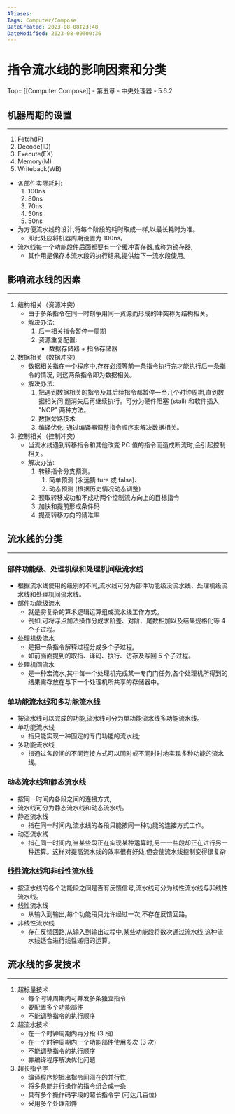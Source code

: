 ```yaml
---
Aliases: 
Tags: Computer/Compose 
DateCreated: 2023-08-08T23:48
DateModified: 2023-08-09T00:36
---
```

# 指令流水线的影响因素和分类

Top:: [[Computer Compose]] - 第五章 - 中央处理器 - 5.6.2

## 机器周期的设置
---
1. Fetch(IF)
2. Decode(ID)
3. Execute(EX)
4. Memory(M)
5. Writeback(WB)

- 各部件实际耗时:
	1. 100ns
	2. 80ns
	3. 70ns
	4. 50ns
	5. 50ns
- 为方便流水线的设计,将每个阶段的耗时取成一样,以最长耗时为准。
	- 即此处应将机器周期设置为 100ns。
- 流水线每一个功能段件后面都要有一个缓冲寄存器,或称为锁存器,
	- 其作用是保存本流水段的执行结果,提供给下一流水段使用。

## 影响流水线的因素
---
1. 结构相关（资源冲突）
	- 由于多条指令在同一时刻争用同一资源而形成的冲突称为结构相关。
	- 解决办法:
		1. 后一相关指令暂停一周期
		2. 资源重复配置:
			- 数据存储器 + 指令存储器
2. 数据相关（数据冲突）
	- 数据相关指在一个程序中,存在必须等前一条指令执行完才能执行后一条指令的情况, 则这两条指令即为数据相关。
	- 解决办法:
		1. 把遇到数据相关的指令及其后续指令都暂停一至几个时钟周期,直到数据相关问 题消失后再继续执行。可分为硬件阻塞 (stall) 和软件插入 "NOP" 两种方法。
		2. 数据旁路技术
		3. 编译优化: 通过编译器调整指令顺序来解决数据相关。
3. 控制相关（控制冲突）
	  - 当流水线遇到转移指令和其他改变 PC 值的指令而造成断流时,会引起控制相关。
	  - 解决办法:
		  1. 转移指令分支预测。
			  1. 简单预测 (永远猜 ture 或 false)、
			  2. 动态预测 (根据历史情况动态调整)
		  2. 预取转移成功和不成功两个控制流方向上的目标指令
		  3. 加快和提前形成条件码
		  4. 提高转移方向的猜准率

## 流水线的分类
---
### 部件功能级、处理机级和处理机间级流水线

- 根据流水线使用的级别的不同,流水线可分为部件功能级没流水线、处理机级流水线和处理机间流水线。
- 部件功能级流水
	- 就是将复杂的算术逻辑运算组成流水线工作方式。
	- 例如,可将浮点加法操作分成求阶差、对阶、尾数相加以及结果规格化等 4 个子过程。
- 处理机级流水
	- 是把一条指令解释过程分成多个子过程,
	- 如前面面提到的取指、译码、执行、访存及写回 5 个子过程。
- 处理机间流水
	- 是一种宏流水,其中每一个处理机完成某一专门门任务,各个处理机所得到的结果需存放在与下一个处理机所共享的存储器中。
 
### 单功能流水线和多功能流水线

- 按流水线可以完成的功能,流水线可分为单功能流水线多功能流水线。
- 单功能流水线
	- 指只能实现一种固定的专门功能的流水线;
- 多功能流水线
	- 指通过各段间的不同连接方式可以同时或不同时时地实现多种功能的流水线。
 
### 动态流水线和静态流水线

- 按同一时间内各段之间的连接方式,
- 流水线可分为静态流水线和动态流水线。
- 静态流水线
	- 指在同一时间内,流水线的各段只能按同一种功能的连接方式工作。
- 动态流水线
	- 指在同一时间内,当某些段正在实现某种运算时,另一一些段却正在进行另一种运算。这样对提高流水线的效率很有好处,但会使流水线控制变得很复杂
### 线性流水线和非线性流水线

- 按流水线的各个功能段之间是否有反馈信号,流水线可分为线性流水线与非线性流水线。
- 线性流水线
	- 从输入到输出,每个功能段只允许经过一次,不存在反馈回路。
- 非线性流水线
	- 存在反馈回路,从输入到输出过程中,某些功能段将数次通过流水线,这种流水线适合进行线性递归的运算。

## 流水线的多发技术
---
1. 超标量技术
	- 每个时钟周期内可并发多条独立指令
	- 要配置多个功能部件
	- 不能调整指令的执行顺序
2. 超流水技术
	- 在一个时钟周期内再分段 (3 段)
	- 在一个时钟周期内一个功能部件使用多次 (3 次)
	- 不能调整指令的执行顺序
	- 靠编译程序解决优化问题
3. 超长指令字
	- 编译程序挖掘出指令间潜在的并行性,
	- 将多条能并行操作的指令组合成一条
	- 具有多个操作码字段的超长指令字 (可达几百位)
	- 采用多个处理部件
